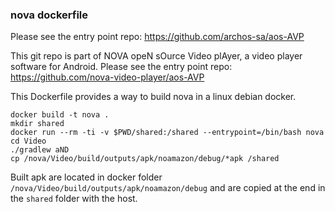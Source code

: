 ### nova dockerfile

Please see the entry point repo: https://github.com/archos-sa/aos-AVP

This git repo is part of NOVA opeN sOurce Video plAyer, a video player software for Android. Please see the entry point repo: https://github.com/nova-video-player/aos-AVP

This Dockerfile provides a way to build nova in a linux debian docker.

```
docker build -t nova .
mkdir shared
docker run --rm -ti -v $PWD/shared:/shared --entrypoint=/bin/bash nova
cd Video
./gradlew aND
cp /nova/Video/build/outputs/apk/noamazon/debug/*apk /shared
```

Built apk are located in docker folder `/nova/Video/build/outputs/apk/noamazon/debug` and are copied at the end in the `shared` folder with the host.

